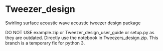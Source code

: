 # Tweezer_design
Swirling surface acoustic wave acoustic tweezer design package

DO NOT USE example.zip or Tweezer_design_user_guide or setup.py as they are outdated. Directly use the notebook in Tweezers_design.zip. This branch is a temporary fix for python 3.

